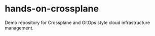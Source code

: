 # hands-on-crossplane
Demo repository for Crossplane and GitOps style cloud infrastructure management.
